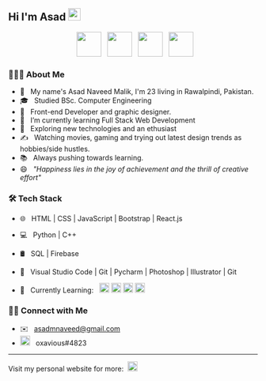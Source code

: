 <h2> Hi I'm Asad <img src="https://s3.gifyu.com/images/a74b7591a283c4fed.gif" width="25"></h2>


<p align="center">
&nbsp; <a href="https://www.facebook.com/AsadNaveedMalik" target="_blank" rel="noopener noreferrer"><img src="https://img-premium.flaticon.com/png/512/145/145802.png?token=exp=1621425958~hmac=06d373392f82154f5d2342271966624e" width="50" /></a>  
&nbsp; <a href="https://asadnaveedmalik.netlify.app/" target="_blank" rel="noopener noreferrer"><img src="https://img-premium.flaticon.com/png/512/841/841364.png?token=exp=1621426016~hmac=19d31e5aa9c2ff12c29d0d7b8c3dd020" width="50" /></a>  
&nbsp; <a href="https://www.linkedin.com/in/asad-naveed-8b4a541b9/" target="_blank" rel="noopener noreferrer"><img src="https://img-premium.flaticon.com/png/512/174/174857.png?token=exp=1621426083~hmac=40c0a7e533bb7926b1c1b829f54a5931" width="50" /></a>
&nbsp; <a href="mailto:asadmnaveed@gmail.com" target="_blank" rel="noopener noreferrer"><img src="https://img-premium.flaticon.com/png/512/732/732200.png?token=exp=1621426115~hmac=8fa55c03682b819caf299a4e93c419b0"  width="50" /></a>
</p>


<h3> 👨🏻‍💻 About Me </h3>

- 👋 &nbsp; My name's Asad Naveed Malik, I'm 23 living in Rawalpindi, Pakistan.
- 🎓 &nbsp; Studied BSc. Computer Engineering
- 💼 &nbsp; Front-end Developer and graphic designer.
- 🔭 &nbsp; I’m currently learning Full Stack Web Development
- 🌱 &nbsp; Exploring new technologies and an ethusiast
- ✍️ &nbsp; Watching movies, gaming and trying out latest design trends as hobbies/side hustles.
- 📚 &nbsp; Always pushing towards learning.
- 😄 &nbsp; *"Happiness lies in the joy of achievement and the thrill of creative effort"* 




<h3>🛠 Tech Stack</h3>

- 🌐 &nbsp; HTML | CSS | JavaScript | Bootstrap | React.js
- 💻 &nbsp; Python | C++  
- 🛢 &nbsp; SQL | Firebase 
- 🔧 &nbsp; Visual Studio Code | Git | Pycharm | Photoshop | Illustrator | Git

- 📖 &nbsp; Currently Learning: &nbsp; <img height="20" src="https://img-premium.flaticon.com/png/512/1126/1126012.png?token=exp=1621427254~hmac=488d522a24c8d2d1379a4714cc93f86d"> <img height="20" src="https://upload.wikimedia.org/wikipedia/commons/thumb/d/d9/Node.js_logo.svg/1280px-Node.js_logo.svg.png"> <img height="20" src="https://www.djangoproject.com/m/img/logos/django-logo-negative.png"> <img height="20" src="https://angular.io/assets/images/logos/angularjs/AngularJS-Shield.svg">

<h3> 🤝🏻 Connect with Me </h3>

- ✉️ &nbsp; asadmnaveed@gmail.com
- <img height="20" src="https://cdn.logojoy.com/wp-content/uploads/20210422095037/discord-mascot.png"> &nbsp; oxavious#4823

---
Visit my personal website for more: &nbsp;<a href="https://asadnaveedmalik.netlify.app/" target="_blank" rel="noopener noreferrer"><img src="https://img-premium.flaticon.com/png/512/841/841364.png?token=exp=1621426016~hmac=19d31e5aa9c2ff12c29d0d7b8c3dd020" width="20" /></a> 







